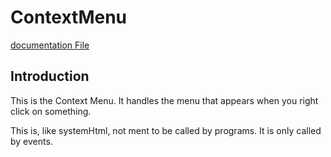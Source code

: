 # ContextMenu
[documentation File](../../../dist/c/sys/HTML/html.d.ts#L20)

## Introduction
This is the Context Menu. It handles the menu that appears when you right click on something.

This is, like systemHtml, not ment to be called by programs. It is only called by events.